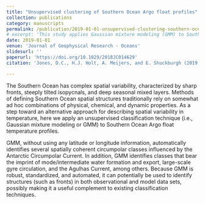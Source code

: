 ```yaml
---
title: "Unsupervised clustering of Southern Ocean Argo float profiles"
collection: publications
category: manuscripts
permalink: /publication/2019-01-01-unsupervised-clustering-southern-ocean-argo-float-profiles
# excerpt: 'This study applies Gaussian mixture modeling (GMM) to Southern Ocean Argo float temperature profiles to identify spatially coherent classes influenced by the Antarctic Circumpolar Current, mode/intermediate water formation, and large-scale gyre circulation.'
date: 2019-01-01
venue: 'Journal of Geophysical Research - Oceans'
slidesurl: ''
paperurl: 'https://doi.org/10.1029/2018JC014629'
citation: 'Jones, D.C., H.J. Holt, A. Meijers, and E. Shuckburgh (2019). "Unsupervised clustering of Southern Ocean Argo float profiles." <i>Journal of Geophysical Research - Oceans</i>, 124, 390-402. <a href="https://doi.org/10.1029/2018JC014629">https://doi.org/10.1029/2018JC014629</a>'

---
```

The Southern Ocean has complex spatial variability, characterized by sharp fronts, steeply tilted isopycnals, and deep seasonal mixed layers. Methods of defining Southern Ocean spatial structures traditionally rely on somewhat ad hoc combinations of physical, chemical, and dynamic properties. As a step toward an alternative approach for describing spatial variability in temperature, here we apply an unsupervised classification technique (i.e., Gaussian mixture modeling or GMM) to Southern Ocean Argo float temperature profiles.

GMM, without using any latitude or longitude information, automatically identifies several spatially coherent circumpolar classes influenced by the Antarctic Circumpolar Current. In addition, GMM identifies classes that bear the imprint of mode/intermediate water formation and export, large-scale gyre circulation, and the Agulhas Current, among others. Because GMM is robust, standardized, and automated, it can potentially be used to identify structures (such as fronts) in both observational and model data sets, possibly making it a useful complement to existing classification techniques.
